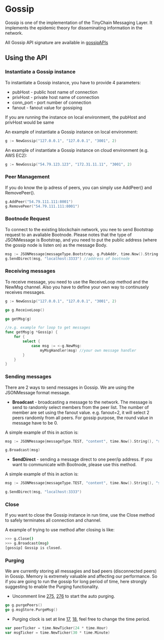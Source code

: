 # Gossip

Gossip is one of the implementation of the TinyChain Messaging Layer. It implements the epidemic theory for disseminating information in the network. 

All Gossip API signature are available in [gossipAPIs](gossipAPIs.md)

## Using the API

### Instantiate a Gossip instance

To instantiate a Gossip instance, you have to provide 4 parameters: 
* pubHost - public host name of connection
* privHost - private host name of connection
* conn_port - port number of connection
* fanout - fanout value for gossiping

If you are running the instance on local environment, the pubHost and privHost would be same

An example of instantiate a Gossip instance on local environment:

```go
g := NewGossip("127.0.0.1", "127.0.0.1", "3001", 2)
```

An example of instantiate a Gossip instance on cloud environment (e.g. AWS EC2):

```go
g := NewGossip("54.79.123.123", "172.31.11.11", "3001", 2)
```

### Peer Management
If you do know the ip adress of peers, you can simply use AddPeer() and RemovePeer().

```go
g.AddPeer("54.79.111.111:8001")
g.RemovePeer("54.79.111.111:8001")
```

### Bootnode Request
To connect to the existing blockchain network, you nee to send Bootstrap request to an avaliable Bootnode. Please notes that the type of JSONMessage is Bootstrap, and you need to put the public address (where the gossip node is listen on) as the message Body.

```go
msg := JSONMessage{messageType.Bootstrap, g.PubAddr, time.Now().String(), "signature", 0}
g.SendDirect(msg, "localhost:3333") //address of bootnode
```

### Receiving messages
To receive message, you need to use the ReceiveLoop method and the NewMsg channel. Also you have to define your own way to continusely receives messages.

```go
g := NewGossip("127.0.0.1", "127.0.0.1", "3001", 2)

go g.ReceiveLoop()

go getMsg(g)

//e.g. example for loop to get messages 
func getMsg(g *Gossip) {
    for {
        select {
            case msg := <-g.NewMsg:
                myMsgHandler(msg) //your own message handler
        }
    }
}
```

### Sending messages
There are 2 ways to send messages in Gossip.
We are using the JSONMessage format message.

* **Broadcast** - broadcasting a message to the network. The message is send to randomly select members from the peer list. The number of member are set using the fanout value. e.g. fanout=2, it will select 2 peers randomly from all peers. For gossip purpose, the round value in message have to be 0.

A simple example of this in action is:
```go
msg := JSONMessage{messageType.TEST, "content", time.Now().String(), "signature", 0}

g.Broadcast(msg)
```

* **SendDirect** - sending a message direct to one peer/ip address. If you want to communicate with Bootnode, please use this method.

A simple example of this in action is:
```go
msg := JSONMessage{messageType.TEST, "content", time.Now().String(), "signature", 0} 

g.SendDirect(msg, "localhost:3333")
```

### Close
If you want to close the Gossip instance in run time, use the Close method to safely terminates all connection and channel.

A example of trying to use method after closing is like: 
```bash
>>> g.Close()
>>> g.Broadcast(msg)
[gossip] Gossip is closed.
```

### Purging
We are currently storing all messagies and bad peers (disconnected peers) in Gossip. Memory is extremely valuable and affecting our performance.
So if you are going to run the gossip for long period of time, here strongly suggesting to enable the Purging functionality.

* Uncomment line [275](https://github.com/shipingchen/BRA/blob/22f9a58e9dc7c44e1916fc73de26214acc875bc9/Network/gossip/gossip.go#L275), [276](https://github.com/shipingchen/BRA/blob/22f9a58e9dc7c44e1916fc73de26214acc875bc9/Network/gossip/gossip.go#L276) to start the auto purging.
```go
go g.purgePeers()
go g.msgStore.PurgeMsg()
```
* Purging clock is set at line [17](https://github.com/shipingchen/BRA/blob/22f9a58e9dc7c44e1916fc73de26214acc875bc9/Network/gossip/gossip.go#L17), [18](https://github.com/shipingchen/BRA/blob/22f9a58e9dc7c44e1916fc73de26214acc875bc9/Network/gossip/gossip.go#L18), feel free to change the time period.
```go 
var peerTicker = time.NewTicker(24 * time.Hour)
var msgTicker = time.NewTicker(30 * time.Minute)
```
